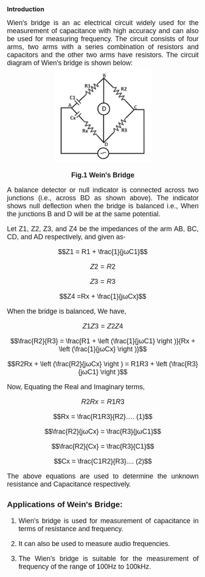 <head>

<script type="text/javascript" async src="https://cdn.mathjax.org/mathjax/latest/MathJax.js?config=TeX-MML-AM_CHTML"> 
  
</script>

</head>

### Introduction

<div style="text-align: justify; font-size: 18px;font-family: 'Nunito Sans',sans-serif;">
Wien's bridge is an ac electrical circuit widely used for the measurement of capacitance with high accuracy and can also be used for measuring frequency. The circuit consists of four arms, two arms with a series combination of resistors and capacitors and the other two arms have resistors. The circuit diagram of Wien's bridge is shown below:<br>

<center>

<img src="images/Ckt.png" style="-webkit-filter: grayscale(100%);" height="250">  

**Fig.1 Wein's Bridge**
</center>

A balance detector or null indicator is connected across two junctions (i.e., across BD as shown above). The indicator shows null deflection when the bridge is balanced i.e., When the junctions B and D will be at the same potential.<br>

Let Z1, Z2, Z3, and Z4 be the impedances of the arm AB, BC, CD, and AD respectively, and given as-<br>

<center>

$$Z1 = R1 + \frac{1}{jωC1}$$

</center>

<center>

$$Z2 = R2$$

</center>

<center>

$$Z3 = R3$$

</center>

<center>

$$Z4 =Rx + \frac{1}{jωCx}$$

</center>

When the bridge is balanced, We have, <br>

<center>

$$Z1Z3 = Z2Z4$$

</center>

<center>

$$\frac{R2}{R3} = \frac{R1 + \left (\frac{1}{jωC1} \right )}{Rx + \left (\frac{1}{jωCx} \right )}$$

</center>

<center>

$$R2Rx + \left (\frac{R2}{jωCx} \right ) = R1R3 + \left (\frac{R3}{jωC1} \right )$$

</center>

Now, Equating the Real and Imaginary terms,

<center>

$$R2Rx = R1R3$$

</center>

<center>

$$Rx = \frac{R1R3}{R2}…. (1)$$

</center>

<center>

$$\frac{R2}{jωCx} = \frac{R3}{jωC1}$$

</center>

<center>

$$\frac{R2}{Cx} = \frac{R3}{C1}$$

</center>

<center>

$$Cx = \frac{C1R2}{R3}.... (2)$$

</center>


The above equations are used to determine the unknown resistance and Capacitance respectively.

### Applications of Wein's Bridge:

1. Wien's bridge is used for measurement of capacitance in terms of resistance and frequency.<br>

2. It can also be used to measure audio frequencies.<br>

3. The Wien’s bridge is suitable for the measurement of frequency of the range of 100Hz to 100kHz.

</div>
